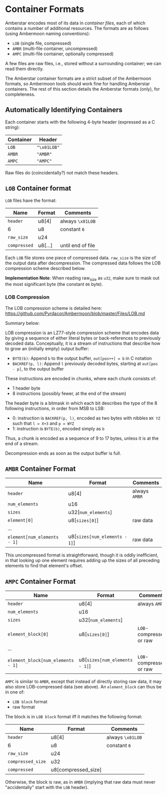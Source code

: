 # Container Formats

Amberstar encodes most of its data in *container files*, each of which contains a number of additional resources. The formats are as follows (using Ambermoon naming conventions):

- `LOB` (single file, compressed)
- `AMBR` (multi-file container, uncompressed)
- `AMPC` (multi-file container, optionally compressed)

A few files are raw files, i.e., stored without a surrounding container; we can read them directly.

The Amberstar container formats are a strict subset of the Ambermoon formats, so Ambermoon tools should work fine for handling Amberstar containers. The rest of this section details the Amberstar formats (only), for completeness.


## Automatically Identifying Containers

Each container starts with the following 4-byte header (expressed as a C string):

| Container | Header      |
|-----------|-------------|
| `LOB`     | `"\x01LOB"` |
| `AMBR`    | `"AMBR"`    |
| `AMPC`    | `"AMPC"`    |

Raw files do (coincidentally?) not match these headers.

## `LOB` Container format


`LOB` files have the format:

| Name         | Format       | Comments          |
|--------------|--------------|-------------------|
| `header`     | u8[4]        | always  `\x01LOB` |
| 6            | u8           | constant `6`      |
| `raw_size`   | u24          |                   |
| `compressed` | u8[&#x2026;] | until end of file |

Each `LOB` file stores one piece of compressed data. `raw_size` is the size of the output data after decompression. The compressed data follows the <span class="underline">LOB compression</span> scheme described below.

**Implementation Note**: When reading raw<sub>size</sub> as `u32`, make sure to mask out the most significant byte (the constant `06` byte).



### LOB Compression

The LOB compression scheme is detailed here: <https://github.com/Pyrdacor/Ambermoon/blob/master/Files/LOB.md>

Summary below:

LOB compression is an LZ77-style compression scheme that encodes data by giving a sequence of either literal bytes or back-references to previously decoded data. Conceptually, it is a stream of instructions that describe how to grow an (initially empty) output buffer:

- `BYTE(b)`: Append `b` to the output buffer, `out[pos++] = b` in C notation
- `BACKREF(p, l)`: Append `l` previously decoded bytes, starting at `out[pos - p]`, to the output buffer

These instructions are encoded in <span class="underline">chunks</span>, where each chunk consists of:

- 1 header byte
- 8 instructions (possibly fewer, at the end of the stream)

The header byte is a bitmask in which each bit describes the type of the 8 following instructions, in order from MSB to LSB:

- 0: instruction is `BACKREF(p, l)`, encoded as two bytes with nibbles `WX YZ` such that `l = X+3` and `p = WYZ`
- 1: instruction is `BYTE(b)`, encoded simply as `b`

Thus, a chunk is encoded as a sequence of 9 to 17 bytes, unless it is at the end of a stream.

Decompression ends as soon as the output buffer is full.


## `AMBR` Container Format

| Name                        | Format                        | Comments       |
|-----------------------------|-------------------------------|----------------|
| `header`                    | u8[4]                         | always  `AMBR` |
| `num_elements`              | u16                           |                |
| `sizes`                     | u32[`num_elements`]           |                |
| `element[0]`                | u8[`sizes[0]`]                | raw data       |
| ...                         |                               |                |
| `element[num_elements - 1]` | u8[`sizes[num_elements - 1]`] | raw data       |

This uncompressed format is straightforward, though it is oddly inefficient, in that looking up one element requires adding up the sizes of all preceding elements to find that element's offset.


## `AMPC` Container Format

| Name                              | Format                        | Comments                |
|-----------------------------------|-------------------------------|-------------------------|
| `header`                          | u8[4]                         | always  `AMPC`          |
| `num_elements`                    | u16                           |                         |
| `sizes`                           | u32[`num_elements`]           |                         |
| `element_block[0]`                | u8[`sizes[0]`]                | `LOB`-compressed or raw |
| ...                               |                               |                         |
| `element_block[num_elements - 1]` | u8[`sizes[num_elements - 1]`] | `LOB`-compressed or raw |

`AMPC` is similar to `AMBR`, except that instead of directly storing raw data, it may also store LOB-compressed data (see above). An `element_block` can thus be in one of:

- `LOB block` format
- raw format

The block is in `LOB block` format iff it matches the following format:

| Name              | Format              | Comments          |
|-------------------|---------------------|-------------------|
| `header`          | u8[4]               | always  `\x01LOB` |
| 6                 | u8                  | constant `6`      |
| `raw_size`        | u24                 |                   |
| `compressed_size` | u32                 |                   |
| `compressed`      | u8[compressed_size] |                   |

Otherwise, the block is raw, as in `AMBR` (implying that raw data must never "accidentally" start with the `LOB` header).
